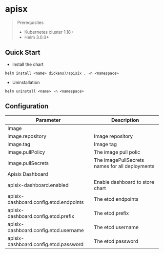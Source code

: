 # apisx

> Prerequisites
> - Kubernetes cluster 1.18+
> - Helm 3.0.0+

## Quick Start

- Install the chart

```shell
helm install <name> dickens7/apisix . -n <namespace> 
```

- Uninstallation

```
helm uninstall <name> -n <namespace> 
```

## Configuration

| Parameter | Description |
|--|--|
| Image |  |
| image.repository | Image repository |
| image.tag | Image tag |
| image.pullPolicy | The image pull polic |
| image.pullSecrets | The imagePullSecrets names for all deployments |
| Apisix Dashboard | |
| apisix-dashboard.enabled | Enable dashboard to store chart |
| apisix-dashboard.config.etcd.endpoints | The etcd endpoints |
| apisix-dashboard.config.etcd.prefix | The etcd prefix |
| apisix-dashboard.config.etcd.username | The etcd username |
| apisix-dashboard.config.etcd.password | The etcd password |